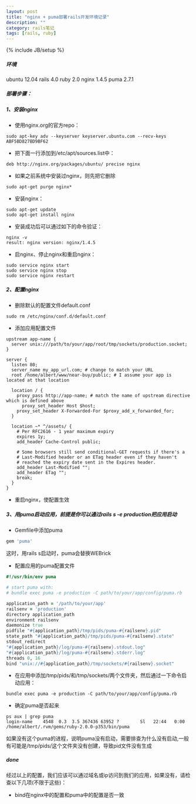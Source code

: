 ```yaml
---
layout: post
title: "nginx + puma部署rails开发环境记录"
description: ""
category: rails笔记 
tags: [rails, ruby]
---
```

{% include JB/setup %}

##### 环境

ubuntu 12.04 rails 4.0 ruby 2.0 nginx 1.4.5 puma 2.7.1

##### 部署步骤：

##### 1、安装nginx

* 使用nginx.org的官方repo：

```shell
sudo apt-key adv --keyserver keyserver.ubuntu.com --recv-keys ABF5BD827BD9BF62
```

* 把下面一行添加到/etc/apt/sources.list中：

```shell
deb http://nginx.org/packages/ubuntu/ precise nginx
```

* 如果之前系统中安装过nginx，则先把它删除

```shell
sudo apt-get purge nginx*
```

* 安装nginx：

```shell
sudo apt-get update
sudo apt-get install nginx
```

* 安装成功后可以通过如下的命令验证：

```shell
nginx -v
result: nginx version: nginx/1.4.5
```

* 启nginx、停止nginx和重启nginx：

```shell
sudo service nginx start
sudo service nginx stop
sudo service nginx restart
```
##### 2、配置nginx

* 删除默认的配置文件default.conf

```shell
sudo rm /etc/nginx/conf.d/default.conf
```
* 添加应用配置文件

```shell
upstream app-name {
  server unix:///path/to/your/app/root/tmp/sockets/production.socket;
}

server {
  listen 80;
  server_name my_app_url.com; # change to match your URL
  root /home/albert/www/near-buy/public; # I assume your app is located at that location

  location / {
    proxy_pass http://app-name; # match the name of upstream directive which is defined above
      proxy_set_header Host $host;
    proxy_set_header X-Forwarded-For $proxy_add_x_forwarded_for;
  }

  location ~* ^/assets/ {
    # Per RFC2616 - 1 year maximum expiry
    expires 1y;
    add_header Cache-Control public;

    # Some browsers still send conditional-GET requests if there's a
    # Last-Modified header or an ETag header even if they haven't
    # reached the expiry date sent in the Expires header.
    add_header Last-Modified "";
    add_header ETag "";
    break;
  }
}
```

* 重启nginx，使配置生效

##### 3、用puma启动应用，前提是你可以通过rails s -e production把应用启动

* Gemfile中添加puma

```ruby
gem 'puma'
```
这时，用rails s启动时，puma会替换WEBrick

* 配置应用的puma配置文件

```ruby
#!/usr/bin/env puma

# start puma with:
# bundle exec puma -e production -C path/to/your/app/config/puma.rb

application_path = '/path/to/your/app'
railsenv = 'production'
directory application_path
environment railsenv
daemonize true
pidfile "#{application_path}/tmp/pids/puma-#{railsenv}.pid"
state_path "#{application_path}/tmp/pids/puma-#{railsenv}.state"
stdout_redirect
"#{application_path}/log/puma-#{railsenv}.stdout.log"
"#{application_path}/log/puma-#{railsenv}.stderr.log"
threads 0, 16
bind "unix://#{application_path}/tmp/sockets/#{railsenv}.socket"
```

* 在应用中添加/tmp/pids/和/tmp/sockets/两个文件夹，然后通过一下命令启动应用：

```shell
bundle exec puma -e production -C path/to/your/app/config/puma.rb
```

* 确定puma是否起来

```shell
ps aux | grep puma
login-name    4548  0.3  3.5 367436 63952 ?        Sl   22:44   0:00 /home/albert/.rvm/gems/ruby-2.0.0-p353/bin/puma  
```
如果没有这个puma的进程，说明puma没有启动，需要排查为什么没有启动,一般有可能是/tmp/pids/这个文件夹没有创建，导致pid文件没有生成

##### done

经过以上的配置，我们应该可以通过域名或ip访问到我们的应用，如果没有，请检查以下几项(不限于这些)：

* bind在nginx中的配置和puma中的配置是否一致
